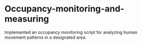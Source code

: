# Occupancy-monitoring-and-measuring
Implemented an occupancy monitoring script for analyzing human movement patterns in a designated area.
